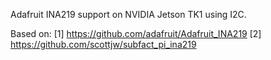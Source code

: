 Adafruit INA219 support on NVIDIA Jetson TK1 using I2C.

Based on:
[1] https://github.com/adafruit/Adafruit_INA219
[2] https://github.com/scottjw/subfact_pi_ina219

